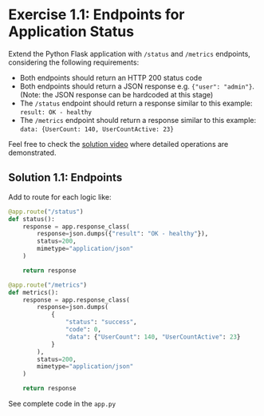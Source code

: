 # Exercise 1.1: Endpoints for Application Status

Extend the Python Flask application with `/status` and `/metrics` endpoints, considering the following requirements:

- Both endpoints should return an HTTP 200 status code
- Both endpoints should return a JSON response e.g. `{"user": "admin"}`. (Note: the JSON response can be hardcoded at this stage)
- The `/status` endpoint should return a response similar to this example: `result: OK - healthy`
- The `/metrics` endpoint should return a response similar to this example: `data: {UserCount: 140, UserCountActive: 23}`

Feel free to check the [solution video](https://www.youtube.com/watch?v=Kj_hGnViybg) where detailed operations are demonstrated.

## Solution 1.1: Endpoints

Add to route for each logic like:

```python
@app.route("/status")
def status():
    response = app.response_class(
        response=json.dumps({"result": "OK - healthy"}),
        status=200,
        mimetype="application/json"
    )

    return response
```

```python
@app.route("/metrics")
def metrics():
    response = app.response_class(
        response=json.dumps(
            {
                "status": "success",
                "code": 0,
                "data": {"UserCount": 140, "UserCountActive": 23}
            }
        ),
        status=200,
        mimetype="application/json"
    )

    return response
```

See complete code in the `app.py`
